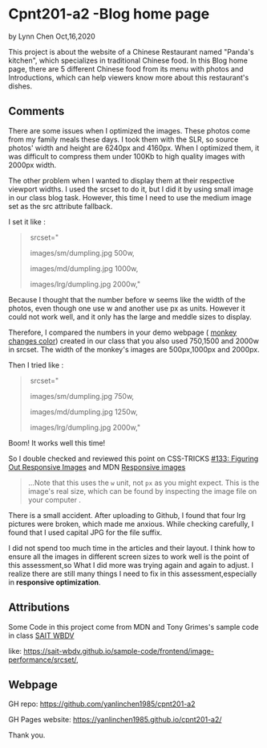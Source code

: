 # Cpnt201-a2 -Blog home page

by  Lynn Chen     Oct,16,2020



This project is about the website of a Chinese Restaurant named "Panda's kitchen", which specializes in traditional Chinese food. In this Blog home page, there are 5 different Chinese food from its menu with photos and Introductions, which can help viewers know more about this restaurant's dishes.



## Comments

There are some issues when I optimized the images. These photos come from my family meals these days. I took them with the SLR, so source photos' width and height are 6240px and 4160px. When I optimized them, it was difficult to compress them under 100Kb to high quality images with 2000px width.

The other problem when I wanted to display them at their respective viewport widths. I used the srcset to do it, but I did it by using small image in our class blog task. However, this time I need to use the medium image set as the src attribute fallback.  

I set it like : 

> ​     srcset="
>
> ​     images/sm/dumpling.jpg 500w,
>
> ​     images/md/dumpling.jpg 1000w,
>
> ​     images/lrg/dumpling.jpg 2000w,"

Because I thought that the number before w seems like the width of the photos, even though one use w and another use px as units. However it could not work well, and it only has the large and meddle sizes to display.

Therefore, I compared the numbers in your demo webpage ( [monkey changes color](https://sait-wbdv.github.io/sample-code/frontend/image-performance/srcset/)) created in our class that you also used 750,1500 and 2000w in srcset. The width of the monkey's images are 500px,1000px and 2000px. 

Then I tried like :

> ​     srcset="
>
> ​     images/sm/dumpling.jpg 750w,
>
> ​     images/md/dumpling.jpg 1250w,
>
> ​     images/lrg/dumpling.jpg 2000w,"

Boom! It works well this time! 

So I double checked and reviewed this point on CSS-TRICKS  [#133: Figuring Out Responsive Images](https://css-tricks.com/video-screencasts/133-figuring-responsive-images/)  and MDN [Responsive images](https://developer.mozilla.org/en-US/docs/Learn/HTML/Multimedia_and_embedding/Responsive_images)

> ...Note that this uses the `w` unit, not `px` as you might expect. This is the image's real size, which can be found by inspecting the image file on your computer .



There is a small accident. After uploading to Github, I found that four lrg pictures were broken, which made me anxious. While checking carefully, I found that I used capital JPG for the file suffix.

I did not spend too much time in the articles and their layout. I think how to ensure all the images in different screen sizes to work well is the point of this assessment,so What I did more was trying again and again to adjust. I realize there are still many things I need to fix in this assessment,especially in **responsive optimization**.

## Attributions

Some Code in this project come from MDN and Tony Grimes's  sample code in class  [SAIT WBDV](https://sait-wbdv.github.io/) 

like: https://sait-wbdv.github.io/sample-code/frontend/image-performance/srcset/,



## Webpage 

GH repo:  https://github.com/yanlinchen1985/cpnt201-a2

GH Pages website: https://yanlinchen1985.github.io/cpnt201-a2/ 



Thank you.
